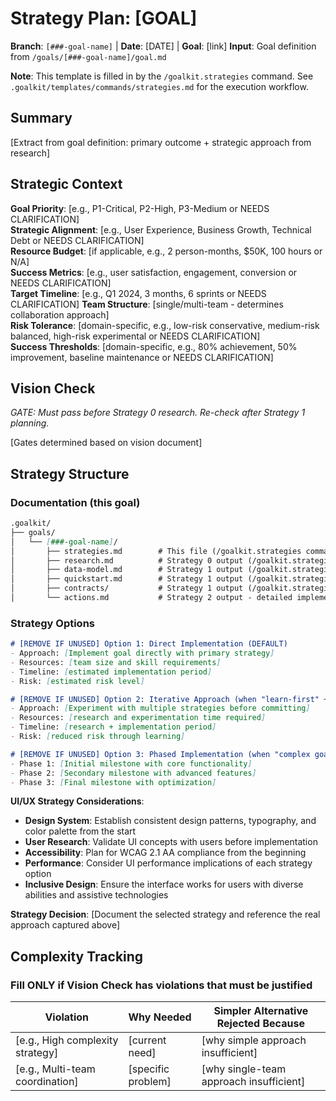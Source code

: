 # Strategy Plan: [GOAL]

**Branch**: `[###-goal-name]` | **Date**: [DATE] | **Goal**: [link]
**Input**: Goal definition from `/goals/[###-goal-name]/goal.md`

**Note**: This template is filled in by the `/goalkit.strategies` command. See `.goalkit/templates/commands/strategies.md` for the execution workflow.

## Summary

[Extract from goal definition: primary outcome + strategic approach from research]

## Strategic Context

<!--
  ACTION REQUIRED: Replace the content in this section with the strategic details
  for the goal. The structure here is presented in advisory capacity to guide
  the strategy exploration process.
-->

**Goal Priority**: [e.g., P1-Critical, P2-High, P3-Medium or NEEDS CLARIFICATION]  
**Strategic Alignment**: [e.g., User Experience, Business Growth, Technical Debt or NEEDS CLARIFICATION]  
**Resource Budget**: [if applicable, e.g., 2 person-months, $50K, 100 hours or N/A]  
**Success Metrics**: [e.g., user satisfaction, engagement, conversion or NEEDS CLARIFICATION]  
**Target Timeline**: [e.g., Q1 2024, 3 months, 6 sprints or NEEDS CLARIFICATION]
**Team Structure**: [single/multi-team - determines collaboration approach]  
**Risk Tolerance**: [domain-specific, e.g., low-risk conservative, medium-risk balanced, high-risk experimental or NEEDS CLARIFICATION]  
**Success Thresholds**: [domain-specific, e.g., 80% achievement, 50% improvement, baseline maintenance or NEEDS CLARIFICATION]

## Vision Check

*GATE: Must pass before Strategy 0 research. Re-check after Strategy 1 planning.*

[Gates determined based on vision document]

## Strategy Structure

### Documentation (this goal)

```markdown
.goalkit/
├── goals/
│   └── [###-goal-name]/
│       ├── strategies.md        # This file (/goalkit.strategies command output)
│       ├── research.md          # Strategy 0 output (/goalkit.strategies command)
│       ├── data-model.md        # Strategy 1 output (/goalkit.strategies command)
│       ├── quickstart.md        # Strategy 1 output (/goalkit.strategies command)
│       ├── contracts/           # Strategy 1 output (/goalkit.strategies command)
│       └── actions.md           # Strategy 2 output - detailed implementation tasks
```

### Strategy Options
<!-- 
  ACTION REQUIRED: Replace the placeholder options below with the concrete strategic
  approaches for this goal. Delete unused options and expand the chosen approach with
  real strategic elements. The delivered plan must not include Option labels.
-->

```markdown
# [REMOVE IF UNUSED] Option 1: Direct Implementation (DEFAULT)
- Approach: [Implement goal directly with primary strategy]
- Resources: [team size and skill requirements]
- Timeline: [estimated implementation period]
- Risk: [estimated risk level]

# [REMOVE IF UNUSED] Option 2: Iterative Approach (when "learn-first" + "risk mitigation" detected)
- Approach: [Experiment with multiple strategies before committing]
- Resources: [research and experimentation time required]
- Timeline: [research + implementation period]
- Risk: [reduced risk through learning]

# [REMOVE IF UNUSED] Option 3: Phased Implementation (when "complex goal" detected)
- Phase 1: [Initial milestone with core functionality]
- Phase 2: [Secondary milestone with advanced features]
- Phase 3: [Final milestone with optimization]
```

**UI/UX Strategy Considerations**:

- **Design System**: Establish consistent design patterns, typography, and color palette from the start
- **User Research**: Validate UI concepts with users before implementation
- **Accessibility**: Plan for WCAG 2.1 AA compliance from the beginning
- **Performance**: Consider UI performance implications of each strategy option
- **Inclusive Design**: Ensure the interface works for users with diverse abilities and assistive technologies

**Strategy Decision**: [Document the selected strategy and reference the real approach captured above]

## Complexity Tracking

### **Fill ONLY if Vision Check has violations that must be justified**

| Violation | Why Needed | Simpler Alternative Rejected Because |
|-----------|------------|-------------------------------------|
| [e.g., High complexity strategy] | [current need] | [why simple approach insufficient] |
| [e.g., Multi-team coordination] | [specific problem] | [why single-team approach insufficient] |
